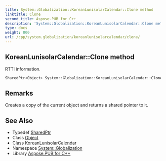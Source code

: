 ```yaml
---
title: System::Globalization::KoreanLunisolarCalendar::Clone method
linktitle: Clone
second_title: Aspose.PUB for C++
description: 'System::Globalization::KoreanLunisolarCalendar::Clone method. RTTI information in C++.'
type: docs
weight: 800
url: /cpp/system.globalization/koreanlunisolarcalendar/clone/
---
```

## KoreanLunisolarCalendar::Clone method


RTTI information.

```cpp
SharedPtr<Object> System::Globalization::KoreanLunisolarCalendar::Clone() override
```

## Remarks


Creates a copy of the current object and returns a shared pointer to it. 
## See Also

* Typedef [SharedPtr](../../../system/sharedptr/)
* Class [Object](../../../system/object/)
* Class [KoreanLunisolarCalendar](../)
* Namespace [System::Globalization](../../)
* Library [Aspose.PUB for C++](../../../)
